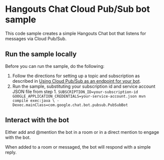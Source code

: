 # Hangouts Chat Cloud Pub/Sub bot sample

This code sample creates a simple Hangouts Chat bot that listens for
messages via Cloud Pub/Sub.

## Run the sample locally

Before you can run the sample, do the following:

  1. Follow the directions for setting up a topic and subscription as
     described in
     [Using Cloud Pub/Sub as an endpoint for your bot](https://developers.google.com/hangouts/chat/how-tos/pub-sub).
  1. Run the sample, substituting your subscription id and service account JSON file from step 1.
    ```
    SUBSCRIPTION_ID=your-subscription-id GOOGLE_APPLICATION_CREDENTIALS=your-service-account.json mvn compile exec:java \
    -Dexec.mainClass=com.google.chat.bot.pubsub.PubSubBot
    ```

## Interact with the bot

Either add and @mention the bot in a room or in a direct mention to engage with the bot.

When added to a room or messaged, the bot will respond with a simple reply.
